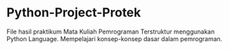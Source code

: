 # Python-Project-Protek
File hasil praktikum Mata Kuliah Pemrograman Terstruktur menggunakan Python Language. 
Mempelajari konsep-konsep dasar dalam pemrograman.
